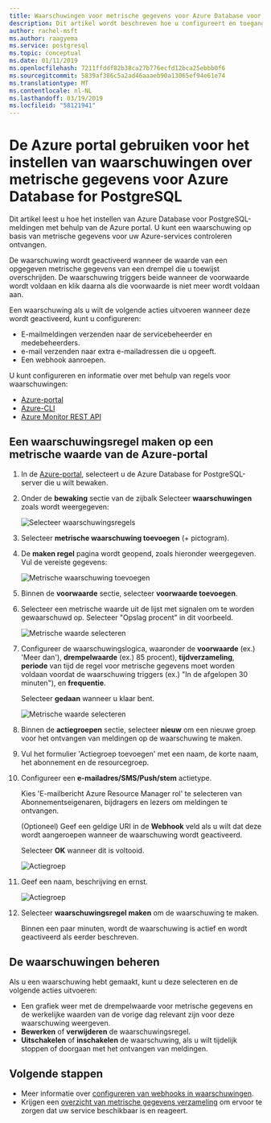 ```yaml
---
title: Waarschuwingen voor metrische gegevens voor Azure Database voor PostgreSQL configureren in Azure portal
description: Dit artikel wordt beschreven hoe u configureert en toegang tot metrische waarschuwingen voor Azure Database for PostgreSQL vanuit Azure portal.
author: rachel-msft
ms.author: raagyema
ms.service: postgresql
ms.topic: conceptual
ms.date: 01/11/2019
ms.openlocfilehash: 7211ffddf82b38ca27b776ecfd12bca25ebbb0f6
ms.sourcegitcommit: 5839af386c5a2ad46aaaeb90a13065ef94e61e74
ms.translationtype: MT
ms.contentlocale: nl-NL
ms.lasthandoff: 03/19/2019
ms.locfileid: "58121941"
---
```

# <a name="use-the-azure-portal-to-set-up-alerts-on-metrics-for-azure-database-for-postgresql"></a>De Azure portal gebruiken voor het instellen van waarschuwingen over metrische gegevens voor Azure Database for PostgreSQL 

Dit artikel leest u hoe het instellen van Azure Database voor PostgreSQL-meldingen met behulp van de Azure portal. U kunt een waarschuwing op basis van metrische gegevens voor uw Azure-services controleren ontvangen.

De waarschuwing wordt geactiveerd wanneer de waarde van een opgegeven metrische gegevens van een drempel die u toewijst overschrijden. De waarschuwing triggers beide wanneer de voorwaarde wordt voldaan en klik daarna als die voorwaarde is niet meer wordt voldaan aan. 

Een waarschuwing als u wilt de volgende acties uitvoeren wanneer deze wordt geactiveerd, kunt u configureren:
* E-mailmeldingen verzenden naar de servicebeheerder en medebeheerders.
* e-mail verzenden naar extra e-mailadressen die u opgeeft.
* Een webhook aanroepen.

U kunt configureren en informatie over met behulp van regels voor waarschuwingen:
* [Azure-portal](../azure-monitor/platform/alerts-metric.md#create-with-azure-portal)
* [Azure-CLI](../azure-monitor/platform/alerts-metric.md#with-azure-cli)
* [Azure Monitor REST API](https://docs.microsoft.com/rest/api/monitor/metricalerts)

## <a name="create-an-alert-rule-on-a-metric-from-the-azure-portal"></a>Een waarschuwingsregel maken op een metrische waarde van de Azure-portal
1. In de [Azure-portal](https://portal.azure.com/), selecteert u de Azure Database for PostgreSQL-server die u wilt bewaken.

2. Onder de **bewaking** sectie van de zijbalk Selecteer **waarschuwingen** zoals wordt weergegeven:

   ![Selecteer waarschuwingsregels](./media/howto-alert-on-metric/2-alert-rules.png)

3. Selecteer **metrische waarschuwing toevoegen** (+ pictogram).

4. De **maken regel** pagina wordt geopend, zoals hieronder weergegeven. Vul de vereiste gegevens:

   ![Metrische waarschuwing toevoegen](./media/howto-alert-on-metric/4-add-rule-form.png)

5. Binnen de **voorwaarde** sectie, selecteer **voorwaarde toevoegen**.

6. Selecteer een metrische waarde uit de lijst met signalen om te worden gewaarschuwd op. Selecteer "Opslag procent" in dit voorbeeld.
   
   ![Metrische waarde selecteren](./media/howto-alert-on-metric/6-configure-signal-logic.png)

7. Configureer de waarschuwingslogica, waaronder de **voorwaarde** (ex.) 'Meer dan'), **drempelwaarde** (ex.) 85 procent), **tijdverzameling**, **periode** van tijd de regel voor metrische gegevens moet worden voldaan voordat de waarschuwing triggers (ex.) "In de afgelopen 30 minuten"), en **frequentie**.
   
   Selecteer **gedaan** wanneer u klaar bent.

   ![Metrische waarde selecteren](./media/howto-alert-on-metric/7-set-threshold-time.png)

8. Binnen de **actiegroepen** sectie, selecteer **nieuw** om een nieuwe groep voor het ontvangen van meldingen op de waarschuwing te maken.

9. Vul het formulier 'Actiegroep toevoegen' met een naam, de korte naam, het abonnement en de resourcegroep.

10. Configureer een **e-mailadres/SMS/Push/stem** actietype.
    
    Kies 'E-mailbericht Azure Resource Manager rol' te selecteren van Abonnementseigenaren, bijdragers en lezers om meldingen te ontvangen.
   
    (Optioneel) Geef een geldige URI in de **Webhook** veld als u wilt dat deze wordt aangeroepen wanneer de waarschuwing wordt geactiveerd.

    Selecteer **OK** wanneer dit is voltooid.

    ![Actiegroep](./media/howto-alert-on-metric/10-action-group-type.png)

11. Geef een naam, beschrijving en ernst.

    ![Actiegroep](./media/howto-alert-on-metric/11-name-description-severity.png) 

12. Selecteer **waarschuwingsregel maken** om de waarschuwing te maken.

    Binnen een paar minuten, wordt de waarschuwing is actief en wordt geactiveerd als eerder beschreven.

## <a name="manage-your-alerts"></a>De waarschuwingen beheren
Als u een waarschuwing hebt gemaakt, kunt u deze selecteren en de volgende acties uitvoeren:

* Een grafiek weer met de drempelwaarde voor metrische gegevens en de werkelijke waarden van de vorige dag relevant zijn voor deze waarschuwing weergeven.
* **Bewerken** of **verwijderen** de waarschuwingsregel.
* **Uitschakelen** of **inschakelen** de waarschuwing, als u wilt tijdelijk stoppen of doorgaan met het ontvangen van meldingen.

## <a name="next-steps"></a>Volgende stappen
* Meer informatie over [configureren van webhooks in waarschuwingen](../azure-monitor/platform/alerts-webhooks.md).
* Krijgen een [overzicht van metrische gegevens verzameling](../monitoring-and-diagnostics/insights-how-to-customize-monitoring.md) om ervoor te zorgen dat uw service beschikbaar is en reageert.
